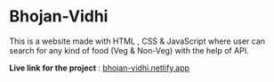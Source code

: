# Bhojan-Vidhi
This is a website made with HTML , CSS &amp; JavaScript where user can search for any kind of food (Veg &amp; Non-Veg) with the help of API.

**Live link for the project** : [bhojan-vidhi.netlify.app](bhojan-vidhi.netlify.app)
